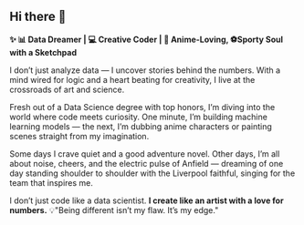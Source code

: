 ## Hi there 👋


 **✨ 📊 Data Dreamer | 💻 Creative Coder | 🎨 Anime-Loving, ⚽Sporty Soul with a Sketchpad**

I don’t just analyze data — I uncover stories behind the numbers. With a mind wired for logic and a heart beating for creativity, 
I live at the crossroads of art and science.

Fresh out of a Data Science degree with top honors, I’m diving into the world where code meets curiosity.
One minute, 
I’m building machine learning models — the next, 
I’m dubbing anime characters or painting scenes straight from my imagination.

Some days I crave quiet and a good adventure novel. Other days, I’m all about noise, cheers,
and the electric pulse of Anfield — dreaming of one day standing shoulder to shoulder with the Liverpool faithful,
singing for the team that inspires me.

I don’t just code like a data scientist.
**I create like an artist with a love for numbers.**
💡"Being different isn’t my flaw. It’s my edge."

